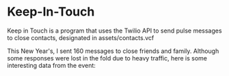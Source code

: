 # Keep-In-Touch

Keep in Touch is a program that uses the Twilio API to send pulse messages to close contacts, designated in assets/contacts.vcf

This New Year's, I sent 160 messages to close friends and family. Although some responses were lost in the fold due to heavy traffic, here is some interesting data from the event:
